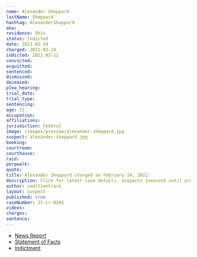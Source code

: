 ```yaml
---
name: Alexander Sheppard
lastName: Sheppard
hashtag: AlexanderSheppard
aka:
residence: Ohio
status: Indicted
date: 2021-02-24
charged: 2021-02-24
indicted: 2021-03-12
convicted: 
acquitted:
sentenced: 
dismissed: 
deceased:
plea_hearing:
trial_date:
trial_type:
sentencing:
age: 21
occupation:
affiliations:
jurisdiction: Federal
image: /images/preview/alexander-sheppard.jpg
suspect: alexander-sheppard.jpg
booking:
courtroom:
courthouse:
raid:
perpwalk:
quote:
title: Alexander Sheppard charged on February 24, 2021
description: Click for latest case details. Suspects innocent until proven guilty.
author: seditiontrack
layout: suspect
published: true
caseNumber: 21-cr-0203
videos:
charges:
sentence:
---
```

- [News Report](https://www.dispatch.com/story/news/crime/2021/02/23/capitol-riot-arrests-derek-jancart-columbus-ohio-social-media/4567302001/)
- [Statement of Facts](https://www.justice.gov/usao-dc/case-multi-defendant/file/1371511/download)
- [Indictment](https://www.justice.gov/usao-dc/case-multi-defendant/file/1377956/download)
